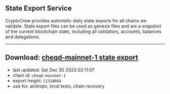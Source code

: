 ## State Export Service
CryptoCrew provides automatic daily state exports for all chains we validate. State export files can be used as genesis files and are a snapshot of the current blockchain state, including all validators, accounts, balances and delegations.

---
**Download: [cheqd-mainnet-1 state export](https://dl.ccvalidators.com/SERVICE/cheqd/cheqd-mainnet-1_export_11318664.json)**
---

- last updated: Sat Dec 30 2023 02:11:07
- chain id: `cheqd-mainnet-1`
- export height: `11318664`
- use for: airdrops, local tests, chain recovery
